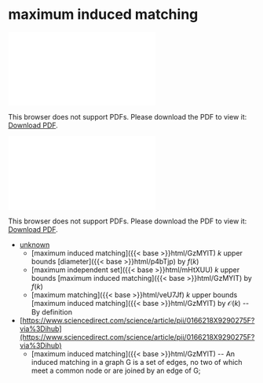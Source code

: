 # maximum induced matching




<object data="../local_GzMYlT.pdf" type="application/pdf" width="100%" height="480px"><embed src="../local_GzMYlT.pdf"><p>This browser does not support PDFs. Please download the PDF to view it: <a href="../local_GzMYlT.pdf">Download PDF</a>.</p></embed></object>


<object data="../inclusions_GzMYlT.pdf" type="application/pdf" width="100%" height="480px"><embed src="../inclusions_GzMYlT.pdf"><p>This browser does not support PDFs. Please download the PDF to view it: <a href="../inclusions_GzMYlT.pdf">Download PDF</a>.</p></embed></object>

*  [unknown](#)
    * [maximum induced matching]({{< base >}}html/GzMYlT) $k$ upper bounds [diameter]({{< base >}}html/p4bTjp) by $f(k)$
    * [maximum independent set]({{< base >}}html/mHtXUU) $k$ upper bounds [maximum induced matching]({{< base >}}html/GzMYlT) by $f(k)$
    * [maximum matching]({{< base >}}html/veU7Jf) $k$ upper bounds [maximum induced matching]({{< base >}}html/GzMYlT) by $\mathcal O(k)$ -- By definition
*  [https://www.sciencedirect.com/science/article/pii/0166218X9290275F?via%3Dihub](https://www.sciencedirect.com/science/article/pii/0166218X9290275F?via%3Dihub)
    * [maximum induced matching]({{< base >}}html/GzMYlT) -- An induced matching in a graph G is a set of edges, no two of which meet a common node or are joined by an edge of G;